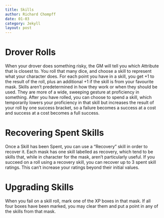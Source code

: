 ```yaml
---
title: Skills
author: Richard Chompff
date: 01-03
category: Jekyll
layout: post
---
```

# Drover Rolls
When your drover does something risky, the GM will tell you which Attribute that is closest to. You roll that many dice, and choose a skill to represent what your character does. For each point you have in a skill, you get +1 to the result of the roll, plus an additional +1 if the skill is from your favourite mask. 
Skills aren’t predetermined in how they work or when they should be used. They are more of a wide, sweeping gesture at proficiency in something.
After you have rolled, you can choose to spend a skill, which temporarily lowers your proficiency in that skill but increases the result of your roll by one success bracket, so a failure becomes a success at a cost and success at a cost becomes a full success.

# Recovering Spent Skills
Once a Skill has been Spent, you can use a “Recovery” skill in order to recover it. Each mask has one skill labelled as recovery, which tend to be skills that, while in character for the mask, aren’t particularly useful. If you succeed on a roll using a recovery skill, you can recover up to 3 spent skill ratings. This can’t increase your ratings beyond their initial values. 

# Upgrading Skills
When you fail on a skill roll, mark one of the XP boxes in that mask. If all four boxes have been marked, you may clear them and put a point in any of the skills from that mask.